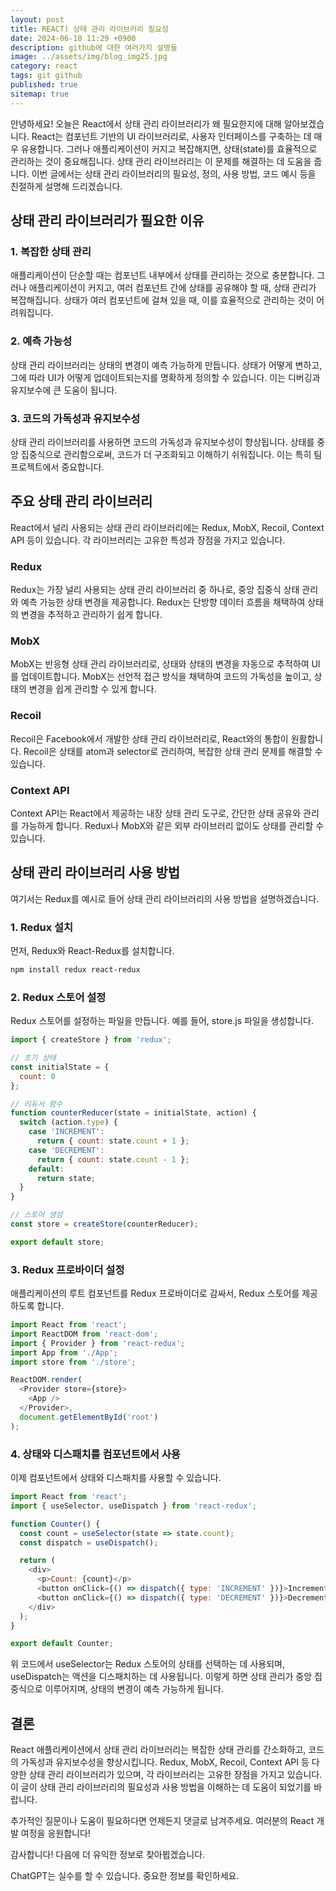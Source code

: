 ```yaml
---
layout: post
title: REACT) 상태 관리 라이브러리 필요성
date: 2024-06-10 11:29 +0900
description: github에 대한 여러가지 설명들
image: ../assets/img/blog_img25.jpg
category: react
tags: git github
published: true
sitemap: true
---
```


안녕하세요! 오늘은 React에서 상태 관리 라이브러리가 왜 필요한지에 대해 알아보겠습니다.
React는 컴포넌트 기반의 UI 라이브러리로, 사용자 인터페이스를 구축하는 데 매우 유용합니다. 그러나 애플리케이션이 커지고 복잡해지면, 상태(state)를 효율적으로 관리하는 것이 중요해집니다. 상태 관리 라이브러리는 이 문제를 해결하는 데 도움을 줍니다. 이번 글에서는 상태 관리 라이브러리의 필요성, 정의, 사용 방법, 코드 예시 등을 친절하게 설명해 드리겠습니다.

## 상태 관리 라이브러리가 필요한 이유

### 1. 복잡한 상태 관리
애플리케이션이 단순할 때는 컴포넌트 내부에서 상태를 관리하는 것으로 충분합니다. 그러나 애플리케이션이 커지고, 여러 컴포넌트 간에 상태를 공유해야 할 때, 상태 관리가 복잡해집니다. 상태가 여러 컴포넌트에 걸쳐 있을 때, 이를 효율적으로 관리하는 것이 어려워집니다.

### 2. 예측 가능성
상태 관리 라이브러리는 상태의 변경이 예측 가능하게 만듭니다. 상태가 어떻게 변하고, 그에 따라 UI가 어떻게 업데이트되는지를 명확하게 정의할 수 있습니다. 이는 디버깅과 유지보수에 큰 도움이 됩니다.

### 3. 코드의 가독성과 유지보수성
상태 관리 라이브러리를 사용하면 코드의 가독성과 유지보수성이 향상됩니다. 상태를 중앙 집중식으로 관리함으로써, 코드가 더 구조화되고 이해하기 쉬워집니다. 이는 특히 팀 프로젝트에서 중요합니다.

## 주요 상태 관리 라이브러리
React에서 널리 사용되는 상태 관리 라이브러리에는 Redux, MobX, Recoil, Context API 등이 있습니다. 각 라이브러리는 고유한 특성과 장점을 가지고 있습니다.

### Redux
Redux는 가장 널리 사용되는 상태 관리 라이브러리 중 하나로, 중앙 집중식 상태 관리와 예측 가능한 상태 변경을 제공합니다. Redux는 단방향 데이터 흐름을 채택하여 상태의 변경을 추적하고 관리하기 쉽게 합니다.

### MobX
MobX는 반응형 상태 관리 라이브러리로, 상태와 상태의 변경을 자동으로 추적하여 UI를 업데이트합니다. MobX는 선언적 접근 방식을 채택하여 코드의 가독성을 높이고, 상태의 변경을 쉽게 관리할 수 있게 합니다.

### Recoil
Recoil은 Facebook에서 개발한 상태 관리 라이브러리로, React와의 통합이 원활합니다. Recoil은 상태를 atom과 selector로 관리하여, 복잡한 상태 관리 문제를 해결할 수 있습니다.

### Context API
Context API는 React에서 제공하는 내장 상태 관리 도구로, 간단한 상태 공유와 관리를 가능하게 합니다. Redux나 MobX와 같은 외부 라이브러리 없이도 상태를 관리할 수 있습니다.

## 상태 관리 라이브러리 사용 방법
여기서는 Redux를 예시로 들어 상태 관리 라이브러리의 사용 방법을 설명하겠습니다.

### 1. Redux 설치
먼저, Redux와 React-Redux를 설치합니다.

````bash
npm install redux react-redux
````

### 2. Redux 스토어 설정
Redux 스토어를 설정하는 파일을 만듭니다. 예를 들어, store.js 파일을 생성합니다.

````javascript
import { createStore } from 'redux';

// 초기 상태
const initialState = {
  count: 0
};

// 리듀서 함수
function counterReducer(state = initialState, action) {
  switch (action.type) {
    case 'INCREMENT':
      return { count: state.count + 1 };
    case 'DECREMENT':
      return { count: state.count - 1 };
    default:
      return state;
  }
}

// 스토어 생성
const store = createStore(counterReducer);

export default store;
````

### 3. Redux 프로바이더 설정
애플리케이션의 루트 컴포넌트를 Redux 프로바이더로 감싸서, Redux 스토어를 제공하도록 합니다.

````javascript
import React from 'react';
import ReactDOM from 'react-dom';
import { Provider } from 'react-redux';
import App from './App';
import store from './store';

ReactDOM.render(
  <Provider store={store}>
    <App />
  </Provider>,
  document.getElementById('root')
);
````

### 4. 상태와 디스패치를 컴포넌트에서 사용
이제 컴포넌트에서 상태와 디스패치를 사용할 수 있습니다.

````javascript
import React from 'react';
import { useSelector, useDispatch } from 'react-redux';

function Counter() {
  const count = useSelector(state => state.count);
  const dispatch = useDispatch();

  return (
    <div>
      <p>Count: {count}</p>
      <button onClick={() => dispatch({ type: 'INCREMENT' })}>Increment</button>
      <button onClick={() => dispatch({ type: 'DECREMENT' })}>Decrement</button>
    </div>
  );
}

export default Counter;
````

위 코드에서 useSelector는 Redux 스토어의 상태를 선택하는 데 사용되며, useDispatch는 액션을 디스패치하는 데 사용됩니다. 이렇게 하면 상태 관리가 중앙 집중식으로 이루어지며, 상태의 변경이 예측 가능하게 됩니다.

## 결론
React 애플리케이션에서 상태 관리 라이브러리는 복잡한 상태 관리를 간소화하고, 코드의 가독성과 유지보수성을 향상시킵니다. Redux, MobX, Recoil, Context API 등 다양한 상태 관리 라이브러리가 있으며, 각 라이브러리는 고유한 장점을 가지고 있습니다. 이 글이 상태 관리 라이브러리의 필요성과 사용 방법을 이해하는 데 도움이 되었기를 바랍니다.    
    
추가적인 질문이나 도움이 필요하다면 언제든지 댓글로 남겨주세요. 여러분의 React 개발 여정을 응원합니다!    
    
감사합니다! 다음에 더 유익한 정보로 찾아뵙겠습니다.    
     








ChatGPT는 실수를 할 수 있습니다. 중요한 정보를 확인하세요.